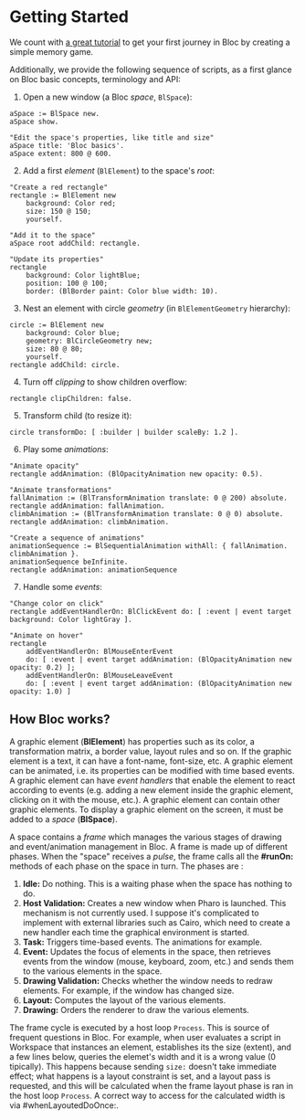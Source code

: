# Getting Started

We count with [a great tutorial](https://github.com/SquareBracketAssociates/Booklet-ASimpleMemoryGame) to get your first journey in Bloc by creating a simple memory game.

Additionally, we provide the following sequence of scripts, as a first glance on Bloc basic concepts, terminology and API:

1. Open a new window (a Bloc _space_, `BlSpace`):
```smalltalk
aSpace := BlSpace new.
aSpace show.

"Edit the space's properties, like title and size"
aSpace title: 'Bloc basics'.
aSpace extent: 800 @ 600.
```

2. Add a first _element_ (`BlElement`) to the space's _root_:
```smalltalk
"Create a red rectangle"
rectangle := BlElement new 
	background: Color red; 
	size: 150 @ 150;
	yourself.
	
"Add it to the space"
aSpace root addChild: rectangle.

"Update its properties"
rectangle 
	background: Color lightBlue;
	position: 100 @ 100;
	border: (BlBorder paint: Color blue width: 10).
```

3. Nest an element with circle _geometry_ (in `BlElementGeometry` hierarchy):
```smalltalk
circle := BlElement new
	background: Color blue;
	geometry: BlCircleGeometry new;
	size: 80 @ 80;
	yourself.
rectangle addChild: circle.
```

4. Turn off _clipping_ to show children overflow:
```smalltalk
rectangle clipChildren: false.
```

5. Transform child (to resize it):
```smalltalk
circle transformDo: [ :builder | builder scaleBy: 1.2 ].
```

6. Play some _animations_:
```smalltalk
"Animate opacity"
rectangle addAnimation: (BlOpacityAnimation new opacity: 0.5).

"Animate transformations"
fallAnimation := (BlTransformAnimation translate: 0 @ 200) absolute.
rectangle addAnimation: fallAnimation.
climbAnimation := (BlTransformAnimation translate: 0 @ 0) absolute.
rectangle addAnimation: climbAnimation.

"Create a sequence of animations"
animationSequence := BlSequentialAnimation withAll: { fallAnimation. climbAnimation }.
animationSequence beInfinite.
rectangle addAnimation: animationSequence
```

7. Handle some _events_:
```smalltalk
"Change color on click"
rectangle addEventHandlerOn: BlClickEvent do: [ :event | event target background: Color lightGray ].

"Animate on hover"
rectangle 
	addEventHandlerOn: BlMouseEnterEvent
	do: [ :event | event target addAnimation: (BlOpacityAnimation new opacity: 0.2) ];
	addEventHandlerOn: BlMouseLeaveEvent 
	do: [ :event | event target addAnimation: (BlOpacityAnimation new opacity: 1.0) ] 
```

## How Bloc works?

A graphic element (**BlElement**) has properties such as its color, a transformation matrix, a border value, layout rules and so on. If the graphic element is a text, it can have a font-name, font-size, etc. A graphic element can be animated, i.e. its properties can be modified with time based events. A graphic element can have *event handlers* that enable the element to react according to events (e.g. adding a new element inside the graphic element, clicking on it with the mouse, etc.). A graphic element can contain other graphic elements. To display a graphic element on the screen, it must be added to a *space* (**BlSpace**).

A space contains a *frame* which manages the various stages of drawing and event/animation management in Bloc. A frame is made up of different phases. When the "space" receives a *pulse*, the frame calls all the **#runOn:** methods of each phase on the space in turn. The phases are :

1. **Idle:** Do nothing. This is a waiting phase when the space has nothing to do.
2. **Host Validation:** Creates a new window when Pharo is launched. This mechanism is not currently used. I suppose it's complicated to implement with external libraries such as Cairo, which need to create a new handler each time the graphical environment is started.
3. **Task:** Triggers time-based events. The animations for example.
4. **Event:** Updates the focus of elements in the space, then retrieves events from the window (mouse, keyboard, zoom, etc.) and sends them to the various elements in the space.
5. **Drawing Validation:** Checks whether the window needs to redraw elements. For example, if the window has changed size.
6. **Layout:** Computes the layout of the various elements.
7. **Drawing:** Orders the renderer to draw the various elements.

The frame cycle is executed by a host loop `Process`. This is source of frequent questions in Bloc. For example, when user evaluates a script in Workspace that instances an element, establishes its the size (extent), and a few lines below, queries the elemet's width and it is a wrong value (0 tipically). This happens because sending `size:` doesn't take immediate effect; what happens is a layout constraint is set, and a layout pass is requested, and this will be calculated when the frame layout phase is ran in the host loop `Process`. A correct way to access for the calculated width is via #whenLayoutedDoOnce:.
